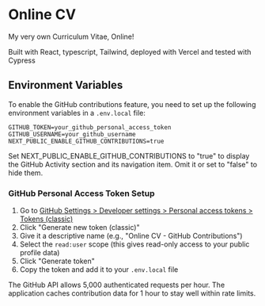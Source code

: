 # Online CV

My very own Curriculum Vitae, Online!

Built with React, typescript, Tailwind, deployed with Vercel and tested with Cypress

## Environment Variables

To enable the GitHub contributions feature, you need to set up the following environment variables in a `.env.local` file:

```env
GITHUB_TOKEN=your_github_personal_access_token
GITHUB_USERNAME=your_github_username
NEXT_PUBLIC_ENABLE_GITHUB_CONTRIBUTIONS=true
```

Set NEXT_PUBLIC_ENABLE_GITHUB_CONTRIBUTIONS to "true" to display the GitHub Activity section and its navigation item. Omit it or set to "false" to hide them.

### GitHub Personal Access Token Setup

1. Go to [GitHub Settings > Developer settings > Personal access tokens > Tokens (classic)](https://github.com/settings/tokens)
2. Click "Generate new token (classic)"
3. Give it a descriptive name (e.g., "Online CV - GitHub Contributions")
4. Select the `read:user` scope (this gives read-only access to your public profile data)
5. Click "Generate token"
6. Copy the token and add it to your `.env.local` file

The GitHub API allows 5,000 authenticated requests per hour. The application caches contribution data for 1 hour to stay well within rate limits.
